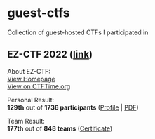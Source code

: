# guest-ctfs
Collection of guest-hosted CTFs I participated in

## EZ-CTF 2022 ([link](https://github.com/david-prv/guest-ctfs/tree/main/ez-ctf))
About EZ-CTF:  
[View Homepage](https://ez.ctf.cafe)  
[View on CTFTime.org](https://ctftime.org/event/1655/)

Personal Result:  
**129th** out of **1736 participants** ([Profile](ez.ctf.cafe/user/Ceytec) | [PDF](https://upload.david-dewes.de/ceytec_results_ezctf.pdf))

Team Result:  
**177th** out of **848 teams** ([Certificate](https://upload.david-dewes.de/kekw_ezctf.png))
